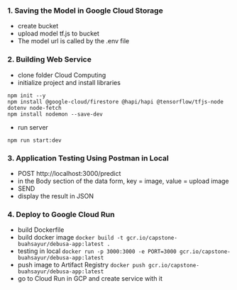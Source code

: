 ### 1. Saving the Model in Google Cloud Storage
- create bucket
- upload model tf.js to bucket
- The model url is called by the .env file
### 2. Building Web Service
- clone folder Cloud Computing
- initialize project and install libraries
```
npm init --y
npm install @google-cloud/firestore @hapi/hapi @tensorflow/tfjs-node dotenv node-fetch
npm install nodemon --save-dev
```
- run server
```
npm run start:dev
```
### 3. Application Testing Using Postman in Local
- POST http://localhost:3000/predict
- in the Body section of the data form, key = image, value = upload image
- SEND
- display the result in JSON
### 4. Deploy to Google Cloud Run
- build Dockerfile
- build docker image
```docker build -t gcr.io/capstone-buahsayur/debusa-app:latest .```
- testing in local
```docker run -p 3000:3000 -e PORT=3000 gcr.io/capstone-buahsayur/debusa-app:latest```
- push image to Artifact Registry
```docker push gcr.io/capstone-buahsayur/debusa-app:latest```
- go to Cloud Run in GCP and create service with it
